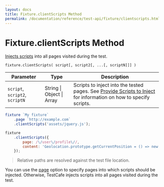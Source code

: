```yaml
---
layout: docs
title: Fixture.clientScripts Method
permalink: /documentation/reference/test-api/fixture/clientscripts.html
---
```

# Fixture.clientScripts Method

[Injects scripts](../../../guides/advanced-guides/inject-client-scripts.md) into all pages visited during the test.

```text
fixture.clientScripts( script[, script2[, ...[, scriptN]]] )
```

Parameter | Type     | Description
--------- | -------- | ---------------------------------------------------------------------------
`script`, `script2`, `scriptN` | String &#124; Object &#124; Array | Scripts to inject into the tested pages. See [Provide Scripts to Inject](../../../guides/advanced-guides/inject-client-scripts.md#provide-scripts-to-inject) for information on how to specify scripts.

```js
fixture `My fixture`
    .page `http://example.com`
    .clientScripts('assets/jquery.js');
```

```js
fixture
    .clientScripts({
        page: /\/user\/profile\//,
        content: 'Geolocation.prototype.getCurrentPosition = () => new Positon(0, 0);'
    });
```

> Relative paths are resolved against the test file location.

You can use the [page](../../../guides/advanced-guides/inject-client-scripts.md#provide-scripts-for-specific-pages) option to specify pages into which scripts should be injected. Otherwise, TestCafe injects scripts into all pages visited during the test.
